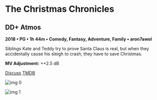 # The Christmas Chronicles

## DD+ Atmos

**2018 • PG • 1h 44m • Comedy, Fantasy, Adventure, Family • aron7awol**

Siblings Kate and Teddy try to prove Santa Claus is real, but when they accidentally cause his sleigh to crash, they have to save Christmas.

**MV Adjustment:** ++2.5 dB

[Discuss](https://www.avsforum.com/threads/bass-eq-for-filtered-movies.2995212/post-57332572)  [TMDB](527435)

![img 0](https://i.imgur.com/a8quluN.jpg)

![img 1](https://i.imgur.com/uXG4lT0.jpg)

